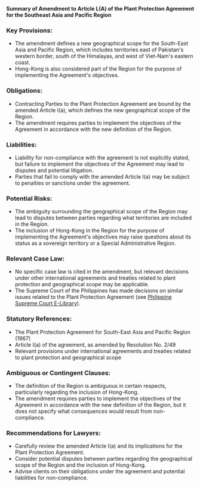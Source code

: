 **Summary of Amendment to Article L(A) of the Plant Protection Agreement for the Southeast Asia and Pacific Region**

### Key Provisions:

* The amendment defines a new geographical scope for the South-East Asia and Pacific Region, which includes territories east of Pakistan's western border, south of the Himalayas, and west of Viet-Nam's eastern coast.
* Hong-Kong is also considered part of the Region for the purpose of implementing the Agreement's objectives.

### Obligations:

* Contracting Parties to the Plant Protection Agreement are bound by the amended Article I(a), which defines the new geographical scope of the Region.
* The amendment requires parties to implement the objectives of the Agreement in accordance with the new definition of the Region.

### Liabilities:

* Liability for non-compliance with the agreement is not explicitly stated, but failure to implement the objectives of the Agreement may lead to disputes and potential litigation.
* Parties that fail to comply with the amended Article I(a) may be subject to penalties or sanctions under the agreement.

### Potential Risks:

* The ambiguity surrounding the geographical scope of the Region may lead to disputes between parties regarding what territories are included in the Region.
* The inclusion of Hong-Kong in the Region for the purpose of implementing the Agreement's objectives may raise questions about its status as a sovereign territory or a Special Administrative Region.

### Relevant Case Law:

* No specific case law is cited in the amendment, but relevant decisions under other international agreements and treaties related to plant protection and geographical scope may be applicable.
* The Supreme Court of the Philippines has made decisions on similar issues related to the Plant Protection Agreement (see [Philippine Supreme Court E-Library](https://supremecourt.gov.ph/)).

### Statutory References:

* The Plant Protection Agreement for South-East Asia and Pacific Region (1967)
* Article I(a) of the agreement, as amended by Resolution No. 2/49
* Relevant provisions under international agreements and treaties related to plant protection and geographical scope

### Ambiguous or Contingent Clauses:

* The definition of the Region is ambiguous in certain respects, particularly regarding the inclusion of Hong-Kong.
* The amendment requires parties to implement the objectives of the Agreement in accordance with the new definition of the Region, but it does not specify what consequences would result from non-compliance.

### Recommendations for Lawyers:

* Carefully review the amended Article I(a) and its implications for the Plant Protection Agreement.
* Consider potential disputes between parties regarding the geographical scope of the Region and the inclusion of Hong-Kong.
* Advise clients on their obligations under the agreement and potential liabilities for non-compliance.